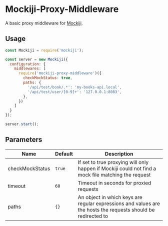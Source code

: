 # Mockiji-Proxy-Middleware

A basic proxy middleware for [Mockiji](https://github.com/NijiDigital/mockiji).

## Usage

```js
const Mockiji = require('mockiji');

const server = new Mockiji({
  configuration: {
    middlewares: [
      require('mockiji-proxy-middleware')({
        checkMockStatus: true,
        paths: {
          '/api/test/book/.*': 'my-books-api.local',
          '/api/test/user/[0-9]+': '127.0.0.1:8083',
        },
      })
    ]
  }
});

server.start();
```

## Parameters

| Name            | Default | Description                                                                                                   |
|-----------------|---------|---------------------------------------------------------------------------------------------------------------|
| checkMockStatus | `true`  | If set to true proxying will only happen if Mockiji could not find a mock file matching the request           |
| timeout         | `60`    | Timeout in seconds for proxied requests                                                                       |
| paths           | `{}`    | An object in which keys are regular expressions and values are the hosts the requests should be redirected to |
